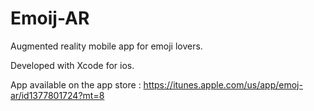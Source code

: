 # Emoij-AR

Augmented reality mobile app for emoji lovers. 

Developed with Xcode for ios. 

App available on the app store : https://itunes.apple.com/us/app/emoj-ar/id1377801724?mt=8
